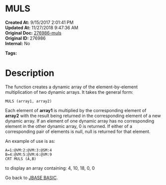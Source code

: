 # MULS

**Created At:** 9/15/2017 2:01:41 PM  
**Updated At:** 11/27/2018 9:47:36 AM  
**Original Doc:** [276986-muls](https://docs.jbase.com/36868-jbase-basic/276986-muls)  
**Original ID:** 276986  
**Internal:** No  

**Tags:**
<badge text='mathematical operations' vertical='middle' />
<badge text='dynamic arrays' vertical='middle' />

# Description

The function creates a dynamic array of the element-by-element multiplication of two dynamic arrays. It takes the general form:

```
MULS (array1, array2)
```

Each element of **array1** is multiplied by the corresponding element of **array2** with the result being returned in the corresponding element of a new dynamic array. If an element of one dynamic array has no corresponding element in the other dynamic array, 0 is returned. If either of a corresponding pair of elements is null, null is returned for that element.

An example of use is as:

```
A=1:@VM:2:@VM:3:@SM:4
B=4:@VM:5:@VM:6:@VM:9
CRT MULS (A,B)
```

to display an array containing: 4, 10, 18, 0, 0



Go back to [JBASE BASIC](./../jbase-basic-programmers-reference-guide).
